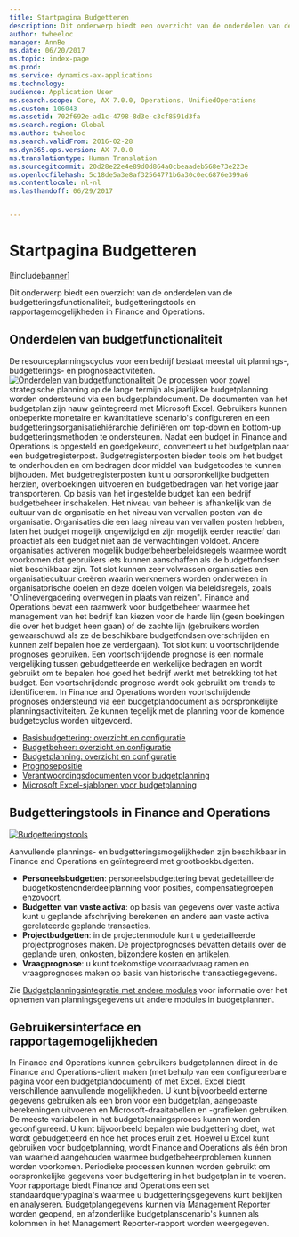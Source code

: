 ```yaml
---
title: Startpagina Budgetteren
description: Dit onderwerp biedt een overzicht van de onderdelen van de budgetteringsfunctionaliteit, budgetteringstools en rapportagemogelijkheden in Microsoft Dynamics 365 for Finance and Operations, Enterprise Edition.
author: twheeloc
manager: AnnBe
ms.date: 06/20/2017
ms.topic: index-page
ms.prod: 
ms.service: dynamics-ax-applications
ms.technology: 
audience: Application User
ms.search.scope: Core, AX 7.0.0, Operations, UnifiedOperations
ms.custom: 106043
ms.assetid: 702f692e-ad1c-4798-8d3e-c3cf8591d3fa
ms.search.region: Global
ms.author: twheeloc
ms.search.validFrom: 2016-02-28
ms.dyn365.ops.version: AX 7.0.0
ms.translationtype: Human Translation
ms.sourcegitcommit: 20d28e22e4e89d0d864a0cbeaadeb568e73e223e
ms.openlocfilehash: 5c18de5a3e8af32564771b6a30c0ec6876e399a6
ms.contentlocale: nl-nl
ms.lasthandoff: 06/29/2017


---
```


# <a name="budgeting-home-page"></a>Startpagina Budgetteren

[!include[banner](../includes/banner.md)]


Dit onderwerp biedt een overzicht van de onderdelen van de budgetteringsfunctionaliteit, budgetteringstools en rapportagemogelijkheden in Finance and Operations. 

<a name="components-of-budgeting-functionality"></a>Onderdelen van budgetfunctionaliteit
-------------------------------------

De resourceplanningscyclus voor een bedrijf bestaat meestal uit plannings-, budgetterings- en prognoseactiviteiten.
[![Onderdelen van budgetfunctionaliteit](./media/budgeting-functionality-components.jpg)](./media/budgeting-functionality-components.jpg) De processen voor zowel strategische planning op de lange termijn als jaarlijkse budgetplanning worden ondersteund via een budgetplandocument. De documenten van het budgetplan zijn nauw geïntegreerd met Microsoft Excel. Gebruikers kunnen onbeperkte monetaire en kwantitatieve scenario's configureren en een budgetteringsorganisatiehiërarchie definiëren om top-down en bottom-up budgetteringsmethoden te ondersteunen. Nadat een budget in Finance and Operations is opgesteld en goedgekeurd, converteert u het budgetplan naar een budgetregisterpost. Budgetregisterposten bieden tools om het budget te onderhouden en om bedragen door middel van budgetcodes te kunnen bijhouden. Met budgetregisterposten kunt u oorspronkelijke budgetten herzien, overboekingen uitvoeren en budgetbedragen van het vorige jaar transporteren. Op basis van het ingestelde budget kan een bedrijf budgetbeheer inschakelen. Het niveau van beheer is afhankelijk van de cultuur van de organisatie en het niveau van vervallen posten van de organisatie. Organisaties die een laag niveau van vervallen posten hebben, laten het budget mogelijk ongewijzigd en zijn mogelijk eerder reactief dan proactief als een budget niet aan de verwachtingen voldoet. Andere organisaties activeren mogelijk budgetbeheerbeleidsregels waarmee wordt voorkomen dat gebruikers iets kunnen aanschaffen als de budgetfondsen niet beschikbaar zijn. Tot slot kunnen zeer volwassen organisaties een organisatiecultuur creëren waarin werknemers worden onderwezen in organisatorische doelen en deze doelen volgen via beleidsregels, zoals "Onlinevergadering overwegen in plaats van reizen". Finance and Operations bevat een raamwerk voor budgetbeheer waarmee het management van het bedrijf kan kiezen voor de harde lijn (geen boekingen die over het budget heen gaan) of de zachte lijn (gebruikers worden gewaarschuwd als ze de beschikbare budgetfondsen overschrijden en kunnen zelf bepalen hoe ze verdergaan). Tot slot kunt u voortschrijdende prognoses gebruiken. Een voortschrijdende prognose is een normale vergelijking tussen gebudgetteerde en werkelijke bedragen en wordt gebruikt om te bepalen hoe goed het bedrijf werkt met betrekking tot het budget. Een voortschrijdende prognose wordt ook gebruikt om trends te identificeren. In Finance and Operations worden voortschrijdende prognoses ondersteund via een budgetplandocument als oorspronkelijke planningsactiviteiten. Ze kunnen tegelijk met de planning voor de komende budgetcyclus worden uitgevoerd.

-   [Basisbudgettering: overzicht en configuratie](basic-budgeting-overview-configuration.md)
-   [Budgetbeheer: overzicht en configuratie](budget-control-overview-configuration.md)
-   [Budgetplanning: overzicht en configuratie](budget-planning-overview-configuration.md)
-   [Prognosepositie](position-forecasting.md)
-   [Verantwoordingsdocumenten voor budgetplanning](budget-planning-justification-docs.md)
-   [Microsoft Excel-sjablonen voor budgetplanning](budget-planning-excel-templates.md)

## <a name="budgeting-tools-in-finance-and-operations"></a>Budgetteringstools in Finance and Operations
[![Budgetteringstools](./media/budgeting-tools.jpg)](./media/budgeting-tools.jpg) 

Aanvullende plannings- en budgetteringsmogelijkheden zijn beschikbaar in Finance and Operations en geïntegreerd met grootboekbudgetten.

-   **Personeelsbudgetten**: personeelsbudgettering bevat gedetailleerde budgetkostenonderdeelplanning voor posities, compensatiegroepen enzovoort.
-   **Budgetten van vaste activa**: op basis van gegevens over vaste activa kunt u geplande afschrijving berekenen en andere aan vaste activa gerelateerde geplande transacties.
-   **Projectbudgetten**: in de projectenmodule kunt u gedetailleerde projectprognoses maken. De projectprognoses bevatten details over de geplande uren, onkosten, bijzondere kosten en artikelen.
-   **Vraagprognose**: u kunt toekomstige voorraadvraag ramen en vraagprognoses maken op basis van historische transactiegegevens.

Zie [Budgetplanningsintegratie met andere modules](budget-planning-integration-other-modules.md) voor informatie over het opnemen van planningsgegevens uit andere modules in budgetplannen.

## <a name="user-interface-and-reporting-capabilities"></a>Gebruikersinterface en rapportagemogelijkheden
In Finance and Operations kunnen gebruikers budgetplannen direct in de Finance and Operations-client maken (met behulp van een configureerbare pagina voor een budgetplandocument) of met Excel. Excel biedt verschillende aanvullende mogelijkheden. U kunt bijvoorbeeld externe gegevens gebruiken als een bron voor een budgetplan, aangepaste berekeningen uitvoeren en Microsoft-draaitabellen en -grafieken gebruiken. De meeste variabelen in het budgetplanningsproces kunnen worden geconfigureerd. U kunt bijvoorbeeld bepalen wie budgettering doet, wat wordt gebudgetteerd en hoe het proces eruit ziet. Hoewel u Excel kunt gebruiken voor budgetplanning, wordt Finance and Operations als één bron van waarheid aangehouden waarmee budgetbeheerproblemen kunnen worden voorkomen. Periodieke processen kunnen worden gebruikt om oorspronkelijke gegevens voor budgettering in het budgetplan in te voeren. Voor rapportage biedt Finance and Operations een set standaardquerypagina's waarmee u budgetteringsgegevens kunt bekijken en analyseren. Budgetplangegevens kunnen via Management Reporter worden geopend, en afzonderlijke budgetplanscenario's kunnen als kolommen in het Management Reporter-rapport worden weergegeven.








